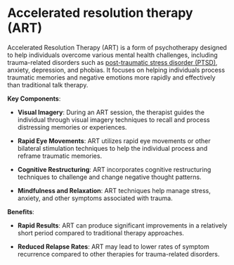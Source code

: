 <!--
source: gpt-3 + jph editing
abbr: ART
tags: psychotherapies treatments
-->

# Accelerated resolution therapy (ART)

Accelerated Resolution Therapy (ART) is a form of psychotherapy designed to help individuals overcome various mental health challenges, including trauma-related disorders such as [post-traumatic stress disorder (PTSD)](../post-traumatic-stress-disorder/), anxiety, depression, and phobias. It focuses on helping individuals process traumatic memories and negative emotions more rapidly and effectively than traditional talk therapy.

**Key Components**:

* **Visual Imagery**: During an ART session, the therapist guides the individual through visual imagery techniques to recall and process distressing memories or experiences.

* **Rapid Eye Movements**: ART utilizes rapid eye movements or other bilateral stimulation techniques to help the individual process and reframe traumatic memories.

* **Cognitive Restructuring**: ART incorporates cognitive restructuring techniques to challenge and change negative thought patterns.

* **Mindfulness and Relaxation**: ART techniques help manage stress, anxiety, and other symptoms associated with trauma.

**Benefits**:

* **Rapid Results**: ART can produce significant improvements in a relatively short period compared to traditional therapy approaches.
 
* **Reduced Relapse Rates**: ART may lead to lower rates of symptom recurrence compared to other therapies for trauma-related disorders.
